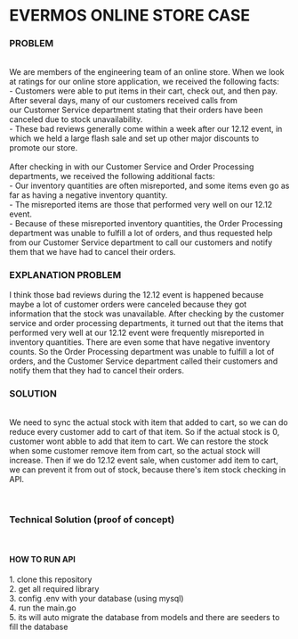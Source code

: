 <h1>EVERMOS ONLINE STORE CASE</h1>

<h3>PROBLEM</h3><br>
We are members of the engineering team of an online store. When we look at ratings for our online store application, we received the following
facts:<br>
- Customers were able to put items in their cart, check out, and then pay. After several days, many of our customers received calls from<br>
our Customer Service department stating that their orders have been canceled due to stock unavailability.<br>
- These bad reviews generally come within a week after our 12.12 event, in which we held a large flash sale and set up other major
discounts to promote our store.<br>
<br>
After checking in with our Customer Service and Order Processing departments, we received the following additional facts:<br>
- Our inventory quantities are often misreported, and some items even go as far as having a negative inventory quantity.<br>
- The misreported items are those that performed very well on our 12.12 event.<br>
- Because of these misreported inventory quantities, the Order Processing department was unable to fulfill a lot of orders, and thus
requested help from our Customer Service department to call our customers and notify them that we have had to cancel their orders.<br>

<h3>EXPLANATION PROBLEM</h3>
I think those bad reviews during the 12.12 event is happened because maybe a lot of customer orders were canceled because they got information that the stock was unavailable.
After checking by the customer service and order processing departments, it turned out that the items that performed very well at our 12.12 event were frequently misreported in inventory quantities. There are even some that have negative inventory counts. So the Order Processing department was unable to fulfill a lot of orders, and the Customer Service department called their customers and notify them that they had to cancel their orders.

<h3>SOLUTION</h3><br>
We need to sync the actual stock with item that added to cart, so we can do reduce every customer add to cart of that item.
So if the actual stock is 0, customer wont abble to add that item to cart.
We can restore the stock when some customer remove item from cart, so the actual stock will increase.
Then if we do 12.12 event sale, when customer add item to cart, we can prevent it from out of stock, because there's item stock checking in API.

<br><h3>Technical Solution (proof of concept)</h3><br>
<h4>HOW TO RUN API</h4>
1. clone this repository<br>
2. get all required library<br>
3. config .env with your database (using mysql)<br>
4. run the main.go<br>
5. its will auto migrate the database from models and there are seeders to fill the database<br>


